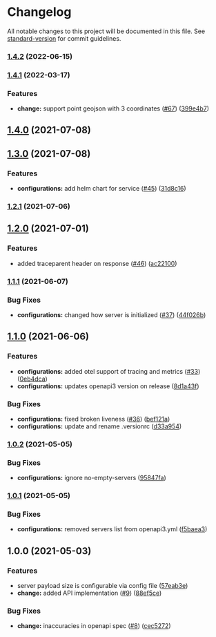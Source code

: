 # Changelog

All notable changes to this project will be documented in this file. See [standard-version](https://github.com/conventional-changelog/standard-version) for commit guidelines.

### [1.4.2](https://github.com/MapColonies/osm-change-generator-server/compare/v1.4.1...v1.4.2) (2022-06-15)

### [1.4.1](https://github.com/MapColonies/osm-change-generator-server/compare/v1.4.0...v1.4.1) (2022-03-17)


### Features

* **change:** support point geojson with 3 coordinates ([#67](https://github.com/MapColonies/osm-change-generator-server/issues/67)) ([399e4b7](https://github.com/MapColonies/osm-change-generator-server/commit/399e4b7b8193619419e9435f95b1cfbce37a706e))

## [1.4.0](https://github.com/MapColonies/osm-change-generator-server/compare/v1.3.0...v1.4.0) (2021-07-08)

## [1.3.0](https://github.com/MapColonies/osm-change-generator-server/compare/v1.2.1...v1.3.0) (2021-07-08)


### Features

* **configurations:** add helm chart for service ([#45](https://github.com/MapColonies/osm-change-generator-server/issues/45)) ([31d8c16](https://github.com/MapColonies/osm-change-generator-server/commit/31d8c169ad1b1becf62396f7a295d2daea62efd6))

### [1.2.1](https://github.com/MapColonies/osm-change-generator-server/compare/v1.2.0...v1.2.1) (2021-07-06)

## [1.2.0](https://github.com/MapColonies/osm-change-generator-server/compare/v1.1.1...v1.2.0) (2021-07-01)


### Features

* added traceparent header on response ([#46](https://github.com/MapColonies/osm-change-generator-server/issues/46)) ([ac22100](https://github.com/MapColonies/osm-change-generator-server/commit/ac22100de66cc6fd2999baeaacefaea04f380245))

### [1.1.1](https://github.com/MapColonies/osm-change-generator-server/compare/v1.1.0...v1.1.1) (2021-06-07)


### Bug Fixes

* **configurations:** changed how server is initialized ([#37](https://github.com/MapColonies/osm-change-generator-server/issues/37)) ([44f026b](https://github.com/MapColonies/osm-change-generator-server/commit/44f026b4f19ed451635d8e28843e618c95668485))

## [1.1.0](https://github.com/MapColonies/osm-change-generator-server/compare/v1.0.2...v1.1.0) (2021-06-06)


### Features

* **configurations:** added otel support of tracing and metrics ([#33](https://github.com/MapColonies/osm-change-generator-server/issues/33)) ([0eb4dca](https://github.com/MapColonies/osm-change-generator-server/commit/0eb4dca030e7bde6ccc7dad1f4c2852f3799d90b))
* **configurations:** updates openapi3 version on release ([8d1a43f](https://github.com/MapColonies/osm-change-generator-server/commit/8d1a43f685f21e43ba8c0c298e53f6f6aa8d9acb))


### Bug Fixes

* **configurations:** fixed broken liveness ([#36](https://github.com/MapColonies/osm-change-generator-server/issues/36)) ([bef121a](https://github.com/MapColonies/osm-change-generator-server/commit/bef121a43fc2f8d04b93a792a46750ed09e7b888))
* **configurations:** update and rename .versionrc ([d33a954](https://github.com/MapColonies/osm-change-generator-server/commit/d33a95406188bcf4c3f5dd0eaa0a822e66ce73f8))

### [1.0.2](https://github.com/MapColonies/osm-change-generator-server/compare/v1.0.1...v1.0.2) (2021-05-05)


### Bug Fixes

* **configurations:** ignore no-empty-servers ([95847fa](https://github.com/MapColonies/osm-change-generator-server/commit/95847fa8c10e66a5d546f3d73836485e2e648eed))

### [1.0.1](https://github.com/MapColonies/osm-change-generator-server/compare/v1.0.0...v1.0.1) (2021-05-05)


### Bug Fixes

* **configurations:** removed servers list from openapi3.yml ([f5baea3](https://github.com/MapColonies/osm-change-generator-server/commit/f5baea34b8a92f5e98af588fec83f5939b7b4a5c))

## 1.0.0 (2021-05-03)


### Features

* server payload size is configurable via config file ([57eab3e](https://github.com/MapColonies/osm-change-generator-server/commit/57eab3e2cd7a460a0b55aed682e6d8efebfbe98a))
* **change:** added API implementation ([#9](https://github.com/MapColonies/osm-change-generator-server/issues/9)) ([88ef5ce](https://github.com/MapColonies/osm-change-generator-server/commit/88ef5ce9ad376b476133663961b5189063e7b357))


### Bug Fixes

* **change:** inaccuracies in openapi spec ([#8](https://github.com/MapColonies/osm-change-generator-server/issues/8)) ([cec5272](https://github.com/MapColonies/osm-change-generator-server/commit/cec527282c34d7018c79a0dc80b5edabff82758e))
